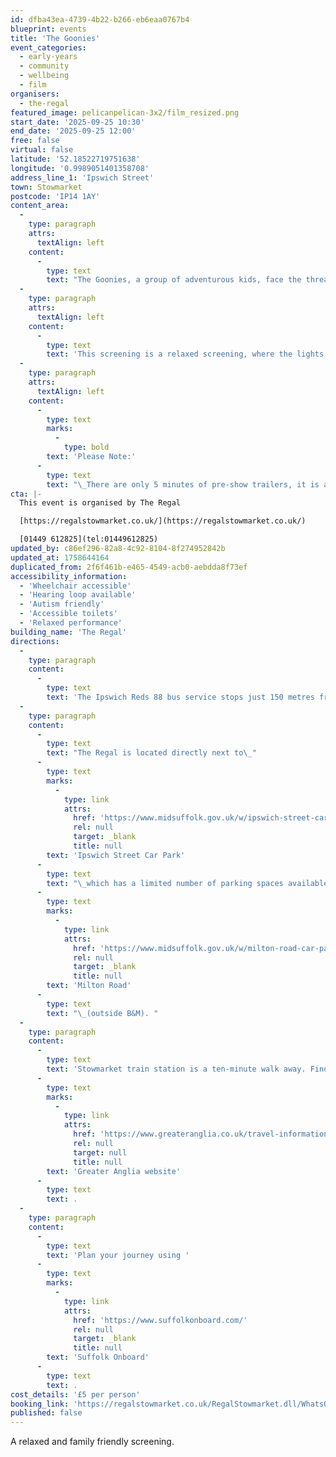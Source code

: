 ```yaml
---
id: dfba43ea-4739-4b22-b266-eb6eaa0767b4
blueprint: events
title: 'The Goonies'
event_categories:
  - early-years
  - community
  - wellbeing
  - film
organisers:
  - the-regal
featured_image: pelicanpelican-3x2/film_resized.png
start_date: '2025-09-25 10:30'
end_date: '2025-09-25 12:00'
free: false
virtual: false
latitude: '52.18522719751638'
longitude: '0.9989051401358708'
address_line_1: 'Ipswich Street'
town: Stowmarket
postcode: 'IP14 1AY'
content_area:
  -
    type: paragraph
    attrs:
      textAlign: left
    content:
      -
        type: text
        text: "The Goonies, a group of adventurous kids, face the threat of their homes being destroyed by a property development company.\_To save their neighbourhood, they embark on a treasure hunt, following a map they found in Mikey's attic.\_This map leads them on an exciting adventure into underground caverns, booby traps, and a sunken galleon in search of One-Eyed Willy's treasure.\_Along the way, they encounter the Fratelli family, a group of criminals also after the treasure.\_The Goonies\_must outsmart the Fratellis and navigate the dangerous obstacles to find the treasure and save their homes.\_"
  -
    type: paragraph
    attrs:
      textAlign: left
    content:
      -
        type: text
        text: 'This screening is a relaxed screening, where the lights are brighter, and the sound is lower to create a relaxed environment for the whole family to enjoy. These screenings are particularly aimed at families with SEND children.'
  -
    type: paragraph
    attrs:
      textAlign: left
    content:
      -
        type: text
        marks:
          -
            type: bold
        text: 'Please Note:'
      -
        type: text
        text: "\_There are only 5 minutes of pre-show trailers, it is advisable to arrive before the time advertised."
cta: |-
  This event is organised by The Regal

  [https://regalstowmarket.co.uk/](https://regalstowmarket.co.uk/) 

  [01449 612825](tel:01449612825)
updated_by: c86ef296-82a8-4c92-8104-8f274952842b
updated_at: 1758644164
duplicated_from: 2f6f461b-e465-4549-acb0-aebdda8f73ef
accessibility_information:
  - 'Wheelchair accessible'
  - 'Hearing loop available'
  - 'Autism friendly'
  - 'Accessible toilets'
  - 'Relaxed performance'
building_name: 'The Regal'
directions:
  -
    type: paragraph
    content:
      -
        type: text
        text: 'The Ipswich Reds 88 bus service stops just 150 metres from the venue.'
  -
    type: paragraph
    content:
      -
        type: text
        text: "The Regal is located directly next to\_"
      -
        type: text
        marks:
          -
            type: link
            attrs:
              href: 'https://www.midsuffolk.gov.uk/w/ipswich-street-car-park-1'
              rel: null
              target: _blank
              title: null
        text: 'Ipswich Street Car Park'
      -
        type: text
        text: "\_which has a limited number of parking spaces available including 4 x disabled and 6 x EV charging bays. The other closest car park is\_"
      -
        type: text
        marks:
          -
            type: link
            attrs:
              href: 'https://www.midsuffolk.gov.uk/w/milton-road-car-park-1'
              rel: null
              target: _blank
              title: null
        text: 'Milton Road'
      -
        type: text
        text: "\_(outside B&M). "
  -
    type: paragraph
    content:
      -
        type: text
        text: 'Stowmarket train station is a ten-minute walk away. Find up to date train times on the '
      -
        type: text
        marks:
          -
            type: link
            attrs:
              href: 'https://www.greateranglia.co.uk/travel-information/station-information/smk'
              rel: null
              target: null
              title: null
        text: 'Greater Anglia website'
      -
        type: text
        text: .
  -
    type: paragraph
    content:
      -
        type: text
        text: 'Plan your journey using '
      -
        type: text
        marks:
          -
            type: link
            attrs:
              href: 'https://www.suffolkonboard.com/'
              rel: null
              target: _blank
              title: null
        text: 'Suffolk Onboard'
      -
        type: text
        text: .
cost_details: '£5 per person'
booking_link: 'https://regalstowmarket.co.uk/RegalStowmarket.dll/WhatsOn?f=9823883'
published: false
---
```

A relaxed and family friendly screening.